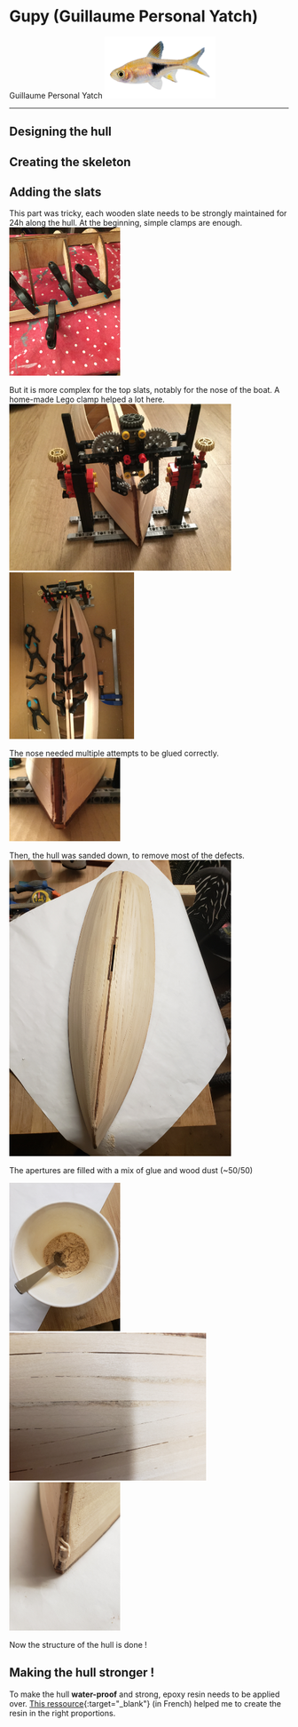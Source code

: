 # Gupy (Guillaume Personal Yatch)

Guillaume Personal Yatch
 <img src="assets/gupy_logo.png" alt="drawing" width="200"/>


***
## Designing the hull

## Creating the skeleton

## Adding the slats
This part was tricky, each wooden slate needs to be strongly  maintained for 24h along the hull.
At the beginning, simple clamps are enough.
<img src="assets/IMG_0140.JPG" alt="drawing" width="200"/>

But it is more complex for the top slats, notably for the nose of the boat.
A home-made Lego clamp helped a lot here.
<img src="assets/IMG_2092.JPG" alt="drawing" width="400"/>&nbsp;&nbsp;&nbsp;&nbsp;&nbsp;&nbsp;<img src="assets/IMG_2104.JPG" alt="drawing" width="225"/>

The nose needed multiple attempts to be glued correctly.
<img src="assets/IMG_2105.JPG" alt="drawing" width="200"/>

Then, the hull was sanded down, to remove most of the defects.
<img src="assets/20230301_093308.jpg" alt="drawing" width="400"/>

The apertures are filled with a mix of glue and wood dust (~50/50)

<img src="assets/20230301_102920.jpg" alt="drawing" width="200"/> <img src="assets/20230301_102954.jpg" alt="drawing" width="355
"/> <img src="assets/20230301_102313.jpg" alt="drawing" width="200"/>

Now the structure of the hull is done !

## Making the hull stronger !

To make the hull **water-proof** and strong, epoxy resin needs to be applied over.
[This ressource](https://navi.modelisme.com/article138.html){:target="_blank"} (in French) helped me to create the resin in the right proportions.